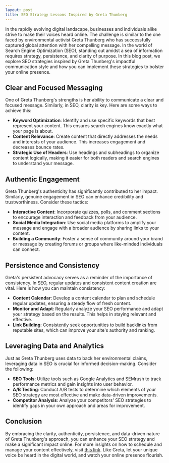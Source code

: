 ```yaml
---
layout: post
title: SEO Strategy Lessons Inspired by Greta Thunberg
---
```



In the rapidly evolving digital landscape, businesses and individuals alike strive to make their voices heard online. The challenge is similar to the one faced by environmental activist Greta Thunberg who has successfully captured global attention with her compelling message. In the world of Search Engine Optimization (SEO), standing out amidst a sea of information requires strategy, persistence, and clarity of purpose. In this blog post, we explore SEO strategies inspired by Greta Thunberg's impactful communication style and how you can implement these strategies to bolster your online presence.

## Clear and Focused Messaging

One of Greta Thunberg's strengths is her ability to communicate a clear and focused message. Similarly, in SEO, clarity is key. Here are some ways to achieve this:

- **Keyword Optimization**: Identify and use specific keywords that best represent your content. This ensures search engines know exactly what your page is about.
- **Content Relevance**: Create content that directly addresses the needs and interests of your audience. This increases engagement and decreases bounce rates.
- **Strategic Use of Headers**: Use headings and subheadings to organize content logically, making it easier for both readers and search engines to understand your message.

## Authentic Engagement

Greta Thunberg's authenticity has significantly contributed to her impact. Similarly, genuine engagement in SEO can enhance credibility and trustworthiness. Consider these tactics:

- **Interactive Content**: Incorporate quizzes, polls, and comment sections to encourage interaction and feedback from your audience.
- **Social Media Integration**: Use social media platforms to amplify your message and engage with a broader audience by sharing links to your content.
- **Building a Community**: Foster a sense of community around your brand or message by creating forums or groups where like-minded individuals can connect.

## Persistence and Consistency

Greta's persistent advocacy serves as a reminder of the importance of consistency. In SEO, regular updates and consistent content creation are vital. Here is how you can maintain consistency:

- **Content Calendar**: Develop a content calendar to plan and schedule regular updates, ensuring a steady flow of fresh content.
- **Monitor and Adapt**: Regularly analyze your SEO performance and adapt your strategy based on the results. This helps in staying relevant and effective.
- **Link Building**: Consistently seek opportunities to build backlinks from reputable sites, which can improve your site's authority and ranking.

## Leveraging Data and Analytics

Just as Greta Thunberg uses data to back her environmental claims, leveraging data in SEO is crucial for informed decision-making. Consider the following:

- **SEO Tools**: Utilize tools such as Google Analytics and SEMrush to track performance metrics and gain insights into user behavior.
- **A/B Testing**: Conduct A/B tests to determine which elements of your SEO strategy are most effective and make data-driven improvements.
- **Competitor Analysis**: Analyze your competitors' SEO strategies to identify gaps in your own approach and areas for improvement.

## Conclusion

By embracing the clarity, authenticity, persistence, and data-driven nature of Greta Thunberg's approach, you can enhance your SEO strategy and make a significant impact online. For more insights on how to schedule and manage your content effectively, visit [this link](https://www.pythonanywhere.com/api/v0/user/dojoentertainment/schedule/). Like Greta, let your unique voice be heard in the digital world, and watch your online presence flourish.